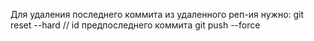 Для удаления последнего коммита из удаленного реп-ия нужно:
git reset --hard <id com> // id предпоследнего коммита
git push --force